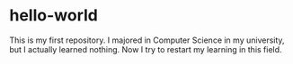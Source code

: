 # hello-world
This is my first repository.
I majored in Computer Science in my university, but I actually learned nothing. Now I try to restart my learning in this field.
